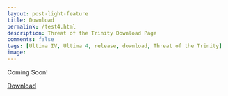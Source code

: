 ```yaml
---
layout: post-light-feature
title: Download
permalink: /test4.html
description: Threat of the Trinity Download Page
comments: false
tags: [Ultima IV, Ultima 4, release, download, Threat of the Trinity]
image: 
---
```


Coming Soon!

<!--more-->

<div class="cd-triggers">
<a href="https://github.com/cambragol/advent-of-the-trinity/raw/main/assets/zip/ultima2.zip" id="cd-start" class="cd-btn">Download</a>
</div>


